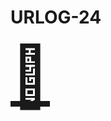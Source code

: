 # URLOG-24

<a href="https://instorier.com/" target="_blank" style="font-size: 10vw; text-align:center;"><div>🚪</div></a>